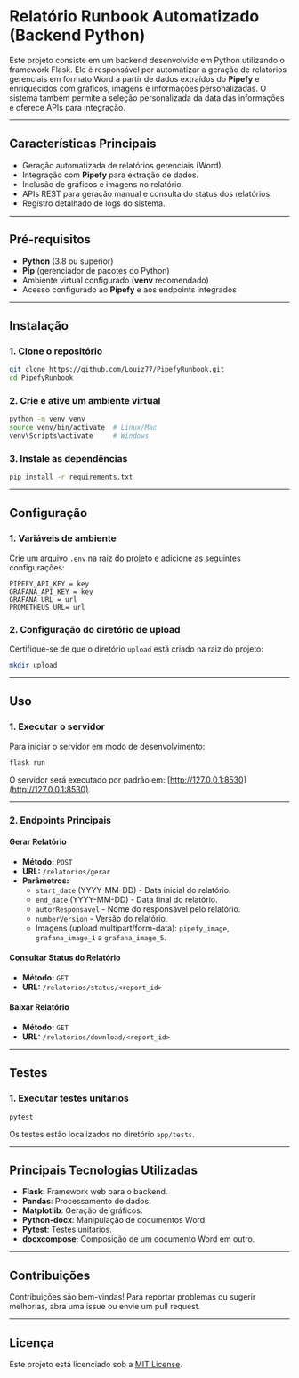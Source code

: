 # Relatório Runbook Automatizado (Backend Python)

Este projeto consiste em um backend desenvolvido em Python utilizando o framework Flask. Ele é responsável por automatizar a geração de relatórios gerenciais em formato Word a partir de dados extraídos do **Pipefy** e enriquecidos com gráficos, imagens e informações personalizadas. O sistema também permite a seleção personalizada da data das informações e oferece APIs para integração.

---

## **Características Principais**

- Geração automatizada de relatórios gerenciais (Word).
- Integração com **Pipefy** para extração de dados.
- Inclusão de gráficos e imagens no relatório.
- APIs REST para geração manual e consulta do status dos relatórios.
- Registro detalhado de logs do sistema.

---

## **Pré-requisitos**

- **Python** (3.8 ou superior)
- **Pip** (gerenciador de pacotes do Python)
- Ambiente virtual configurado (**venv** recomendado)
- Acesso configurado ao **Pipefy** e aos endpoints integrados

---

## **Instalação**

### **1. Clone o repositório**
```bash
git clone https://github.com/Louiz77/PipefyRunbook.git
cd PipefyRunbook
```

### **2. Crie e ative um ambiente virtual**
```bash
python -m venv venv
source venv/bin/activate  # Linux/Mac
venv\Scripts\activate     # Windows
```

### **3. Instale as dependências**
```bash
pip install -r requirements.txt
```

---

## **Configuração**

### **1. Variáveis de ambiente**
Crie um arquivo `.env` na raiz do projeto e adicione as seguintes configurações:

```env
PIPEFY_API_KEY = key
GRAFANA_API_KEY = key
GRAFANA_URL = url
PROMETHEUS_URL= url
```

### **2. Configuração do diretório de upload**
Certifique-se de que o diretório `upload` está criado na raiz do projeto:
```bash
mkdir upload
```

---

## **Uso**

### **1. Executar o servidor**
Para iniciar o servidor em modo de desenvolvimento:
```bash
flask run
```

O servidor será executado por padrão em: [http://127.0.0.1:8530](http://127.0.0.1:8530).

---

### **2. Endpoints Principais**

#### **Gerar Relatório**
- **Método:** `POST`
- **URL:** `/relatorios/gerar`
- **Parâmetros:** 
  - `start_date` (YYYY-MM-DD) - Data inicial do relatório.
  - `end_date` (YYYY-MM-DD) - Data final do relatório.
  - `autorResponsavel` - Nome do responsável pelo relatório.
  - `numberVersion` - Versão do relatório.
  - Imagens (upload multipart/form-data): `pipefy_image`, `grafana_image_1` a `grafana_image_5`.

#### **Consultar Status do Relatório**
- **Método:** `GET`
- **URL:** `/relatorios/status/<report_id>`

#### **Baixar Relatório**
- **Método:** `GET`
- **URL:** `/relatorios/download/<report_id>`

---

## **Testes**

### **1. Executar testes unitários**
```bash
pytest
```

Os testes estão localizados no diretório `app/tests`.

---

## **Principais Tecnologias Utilizadas**

- **Flask**: Framework web para o backend.
- **Pandas**: Processamento de dados.
- **Matplotlib**: Geração de gráficos.
- **Python-docx**: Manipulação de documentos Word.
- **Pytest**: Testes unitarios.
- **docxcompose**: Composição de um documento Word em outro.

---

## **Contribuições**

Contribuições são bem-vindas! Para reportar problemas ou sugerir melhorias, abra uma issue ou envie um pull request.

---

## **Licença**

Este projeto está licenciado sob a [MIT License](LICENSE).
